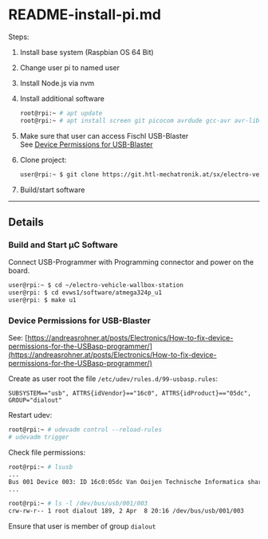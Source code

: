 # README-install-pi.md

Steps:
1) Install base system (Raspbian OS 64 Bit)
2) Change user pi to named user 
3) Install Node.js via nvm
4) Install additional software
    ```sh
    root@rpi:~ # apt update
    root@rpi:~ # apt install screen git picocom avrdude gcc-avr avr-libc
    ```
5) Make sure that user can access Fischl USB-Blaster  
   See [Device Permissions for USB-Blaster](#device-permissions-for-usb-blaster)

5) Clone project:    
    ```sh
    user@rpi:~ $ git clone https://git.htl-mechatronik.at/sx/electro-vehicle-wallbox-station.git
    ```

5) Build/start software

------------------------------------------------

## Details

### Build and Start µC Software

Connect USB-Programmer with Programming connector and power on the board.

```sh
user@rpi:~ $ cd ~/electro-vehicle-wallbox-station
user@rpi: $ cd evws1/software/atmega324p_u1
user@rpi: $ make u1
```

### Device Permissions for USB-Blaster

See: [https://andreasrohner.at/posts/Electronics/How-to-fix-device-permissions-for-the-USBasp-programmer/](https://andreasrohner.at/posts/Electronics/How-to-fix-device-permissions-for-the-USBasp-programmer/)

Create as user root the file `/etc/udev/rules.d/99-usbasp.rules`:
```
SUBSYSTEM=="usb", ATTRS{idVendor}=="16c0", ATTRS{idProduct}=="05dc", GROUP="dialout"
```

Restart udev:
```sh
root@rpi:~ # udevadm control --reload-rules
# udevadm trigger
```

Check file permissions:
```sh
root@rpi:~ # lsusb
...
Bus 001 Device 003: ID 16c0:05dc Van Ooijen Technische Informatica shared ID for use with libusb
...

root@rpi:~ # ls -l /dev/bus/usb/001/003
crw-rw-r-- 1 root dialout 189, 2 Apr  8 20:16 /dev/bus/usb/001/003
```

Ensure that user is member of group `dialout`



